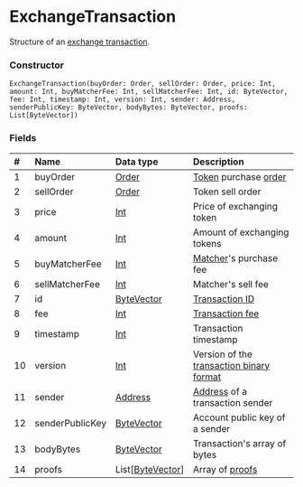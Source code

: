 # ExchangeTransaction

Structure of an [exchange transaction](/blockchain/transaction-type/exchange-transaction.md).

### Constructor

``` ride
ExchangeTransaction(buyOrder: Order, sellOrder: Order, price: Int, amount: Int, buyMatcherFee: Int, sellMatcherFee: Int, id: ByteVector, fee: Int, timestamp: Int, version: Int, sender: Address, senderPublicKey: ByteVector, bodyBytes: ByteVector, proofs: List[ByteVector])
```

### Fields

| # | Name | Data type | Description |
| :--- | :--- | :--- | :--- |
| 1 | buyOrder | [Order](/ride/structures/common-structures/order.md) | [Token](/blockchain/token.md) purchase [order](/blockchain/order.md) |
| 2 | sellOrder | [Order](/ride/structures/common-structures/order.md) | Token sell order |
| 3 | price | [Int](/ride/data-types/int.md) | Price of exchanging token |
| 4 | amount | [Int](/ride/data-types/int.md) | Amount of exchanging tokens |
| 5 | buyMatcherFee | [Int](/ride/data-types/int.md) | [Matcher](/waves-node/extensions/matcher.md)'s purchase fee |
| 6 | sellMatcherFee | [Int](/ride/data-types/int.md) | Matcher's sell fee |
| 7 | id | [ByteVector](/ride/data-types/byte-vector.md) | [Transaction ID](/blockchain/transaction/transaction-id.md) |
| 8 | fee | [Int](/ride/data-types/int.md) | [Transaction fee](/blockchain/transaction-fee.md) |
| 9 | timestamp | [Int](/ride/data-types/int.md) | Transaction timestamp |
| 10 | version | [Int](/ride/data-types/int.md) | Version of the [transaction binary format](/blockchain/binary-format/transaction-binary-format.md) |
| 11 | sender | [Address](/ride/structures/common-structures/address.md) | [Address](/blockchain/address.md) of a transaction sender |
| 12 | senderPublicKey | [ByteVector](/ride/data-types/byte-vector.md) | Account public key of a sender |
| 13 | bodyBytes | [ByteVector](/ride/data-types/byte-vector.md) | Transaction's array of bytes |
| 14 | proofs | List[[ByteVector](/ride/data-types/byte-vector.md)] | Array of [proofs](/blockchain/transaction-proof.md) |
